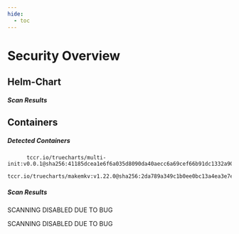 ```yaml
---
hide:
  - toc
---
```


# Security Overview

<link href="https://truecharts.org/_static/trivy.css" type="text/css" rel="stylesheet" />

## Helm-Chart

##### Scan Results


## Containers

##### Detected Containers

          tccr.io/truecharts/multi-init:v0.0.1@sha256:41185dcea1e6f6a035d8090da40aecc6a69cef66b91dc1332a90c9d22861d367
          tccr.io/truecharts/makemkv:v1.22.0@sha256:2da789a349c1b0ee0bc13a4ea3e7eb20baf3e76d53daefdce5c97f025feae17c

##### Scan Results

SCANNING DISABLED DUE TO BUG

SCANNING DISABLED DUE TO BUG
